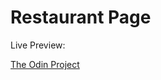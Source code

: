 # Restaurant Page
Live Preview:

[The Odin Project](https://www.theodinproject.com/paths/full-stack-javascript/courses/javascript/lessons/restaurant-page)